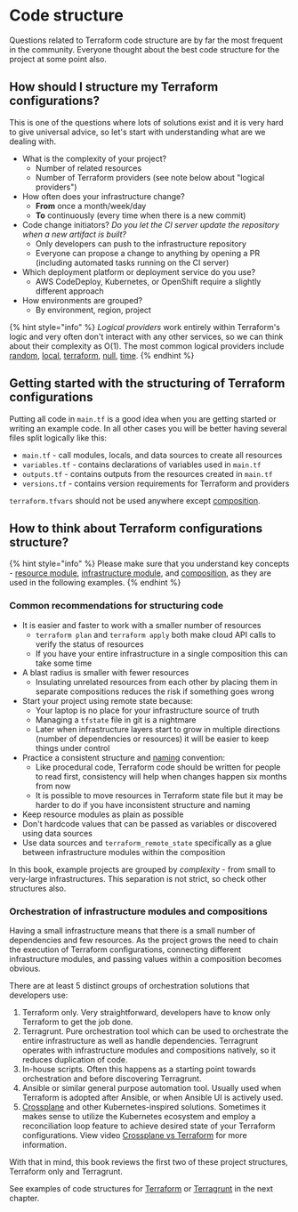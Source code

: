 # Code structure

Questions related to Terraform code structure are by far the most frequent in the community. Everyone thought about the best code structure for the project at some point also.

## How should I structure my Terraform configurations?

This is one of the questions where lots of solutions exist and it is very hard to give universal advice, so let's start with understanding what are we dealing with.

* What is the complexity of your project?
  * Number of related resources
  * Number of Terraform providers (see note below about "logical providers")
* How often does your infrastructure change?
  * **From** once a month/week/day
  * **To** continuously (every time when there is a new commit)
* Code change initiators? _Do you let the CI server update the repository when a new artifact is built?_
  * Only developers can push to the infrastructure repository
  * Everyone can propose a change to anything by opening a PR (including automated tasks running on the CI server)
* Which deployment platform or deployment service do you use?
  * AWS CodeDeploy, Kubernetes, or OpenShift require a slightly different approach
* How environments are grouped?
  * By environment, region, project

{% hint style="info" %}
_Logical providers_ work entirely within Terraform's logic and very often don't interact with any other services, so we can think about their complexity as O(1). The most common logical providers include [random](https://registry.terraform.io/providers/hashicorp/random/latest/docs), [local](https://registry.terraform.io/providers/hashicorp/local/latest/docs), [terraform](https://www.terraform.io/docs/providers/terraform/index.html), [null](https://registry.terraform.io/providers/hashicorp/null/latest/docs), [time](https://registry.terraform.io/providers/hashicorp/time/latest).
{% endhint %}

## Getting started with the structuring of Terraform configurations

Putting all code in `main.tf` is a good idea when you are getting started or writing an example code. In all other cases you will be better having several files split logically like this:

* `main.tf` - call modules, locals, and data sources to create all resources
* `variables.tf` - contains declarations of variables used in `main.tf`
* `outputs.tf` - contains outputs from the resources created in `main.tf`
* `versions.tf` - contains version requirements for Terraform and providers

`terraform.tfvars` should not be used anywhere except [composition](key-concepts.md#composition).

## How to think about Terraform configurations structure?

{% hint style="info" %}
Please make sure that you understand key concepts - [resource module](key-concepts.md#resource-module), [infrastructure module](key-concepts.md#infrastructure-module), and [composition](key-concepts.md#composition), as they are used in the following examples.
{% endhint %}

### Common recommendations for structuring code

* It is easier and faster to work with a smaller number of resources
  * `terraform plan` and `terraform apply` both make cloud API calls to verify the status of resources
  * If you have your entire infrastructure in a single composition this can take some time
* A blast radius is smaller with fewer resources
  * Insulating unrelated resources from each other by placing them in separate compositions reduces the risk if something goes wrong
* Start your project using remote state because:
  * Your laptop is no place for your infrastructure source of truth
  * Managing a `tfstate` file in git is a nightmare
  * Later when infrastructure layers start to grow in multiple directions (number of dependencies or resources) it will be easier to keep things under control
* Practice a consistent structure and [naming](naming.md) convention:
  * Like procedural code, Terraform code should be written for people to read first, consistency will help when changes happen six months from now
  * It is possible to move resources in Terraform state file but it may be harder to do if you have inconsistent structure and naming
* Keep resource modules as plain as possible
* Don't hardcode values that can be passed as variables or discovered using data sources
* Use data sources and `terraform_remote_state` specifically as a glue between infrastructure modules within the composition

In this book, example projects are grouped by _complexity_ - from small to very-large infrastructures. This separation is not strict, so check other structures also.

### Orchestration of infrastructure modules and compositions

Having a small infrastructure means that there is a small number of dependencies and few resources. As the project grows the need to chain the execution of Terraform configurations, connecting different infrastructure modules, and passing values within a composition becomes obvious.

There are at least 5 distinct groups of orchestration solutions that developers use:

1. Terraform only. Very straightforward, developers have to know only Terraform to get the job done.
2. Terragrunt. Pure orchestration tool which can be used to orchestrate the entire infrastructure as well as handle dependencies. Terragrunt operates with infrastructure modules and compositions natively, so it reduces duplication of code.
3. In-house scripts. Often this happens as a starting point towards orchestration and before discovering Terragrunt.
4. Ansible or similar general purpose automation tool. Usually used when Terraform is adopted after Ansible, or when Ansible UI is actively used.
5. [Crossplane](https://crossplane.io) and other Kubernetes-inspired solutions. Sometimes it makes sense to utilize the Kubernetes ecosystem and employ a reconciliation loop feature to achieve desired state of your Terraform configurations. View video [Crossplane vs Terraform](https://www.youtube.com/watch?v=ELhVbSdcqSY) for more information.

With that in mind, this book reviews the first two of these project structures, Terraform only and Terragrunt.

See examples of code structures for [Terraform](examples/terraform/) or [Terragrunt](examples/terragrunt.md) in the next chapter.
